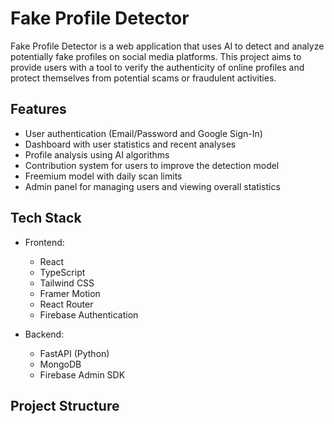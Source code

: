 # Fake Profile Detector

Fake Profile Detector is a web application that uses AI to detect and analyze potentially fake profiles on social media platforms. This project aims to provide users with a tool to verify the authenticity of online profiles and protect themselves from potential scams or fraudulent activities.

## Features

- User authentication (Email/Password and Google Sign-In)
- Dashboard with user statistics and recent analyses
- Profile analysis using AI algorithms
- Contribution system for users to improve the detection model
- Freemium model with daily scan limits
- Admin panel for managing users and viewing overall statistics

## Tech Stack

- Frontend:
  - React
  - TypeScript
  - Tailwind CSS
  - Framer Motion
  - React Router
  - Firebase Authentication

- Backend:
  - FastAPI (Python)
  - MongoDB
  - Firebase Admin SDK

## Project Structure
